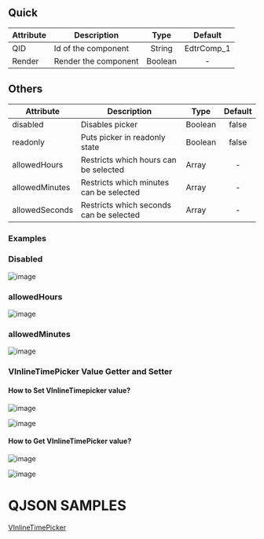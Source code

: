 ## Quick

| Attribute | Description          |  Type   |  Default   |
| --------- | -------------------- | :-----: | :--------: |
| QID       | Id of the component  | String  | EdtrComp_1 |
| Render    | Render the component | Boolean |     -      |

## Others

| Attribute      | Description                             | Type    | Default |
| -------------- | --------------------------------------- | ------- | :-----: |
| disabled       | Disables picker                         | Boolean |  false  |
| readonly       | Puts picker in readonly state           | Boolean |  false  |
| allowedHours   | Restricts which hours can be selected   | Array   |    -    |
| allowedMinutes | Restricts which minutes can be selected | Array   |    -    |
| allowedSeconds | Restricts which seconds can be selected | Array   |    -    |



### Examples

### Disabled

![image](https://cdn.softtech.com.tr/ngsp-quick/nemo/dev/mdImages/VInlineTimePicker/vinlinetimepicker-1.png)



### allowedHours

![image](https://cdn.softtech.com.tr/ngsp-quick/nemo/dev/mdImages/VInlineTimePicker/vinlinetimepicker-2.png)



### allowedMinutes

![image](https://cdn.softtech.com.tr/ngsp-quick/nemo/dev/mdImages/VInlineTimePicker/vinlinetimepicker-3.png)



### VInlineTimePicker Value Getter and Setter


#### How to Set VInlineTimepicker value?


![image](https://cdn.softtech.com.tr/ngsp-quick/nemo/dev/mdImages/VInlineTimePicker/vinlinetimepicker-4.png)


![image](https://cdn.softtech.com.tr/ngsp-quick/nemo/dev/mdImages/VInlineTimePicker/vinlinetimepicker-5.png)


#### How to Get VInlineTimePicker value?


![image](https://cdn.softtech.com.tr/ngsp-quick/nemo/dev/mdImages/VInlineTimePicker/vinlinetimepicker-6.png)


![image](https://cdn.softtech.com.tr/ngsp-quick/nemo/dev/mdImages/VInlineTimePicker/vinlinetimepicker-7.png)



# QJSON SAMPLES

<a href="https://studio.onplateau.com/quick/?q=/quick/qjsons/VInlineTimePicker.qjson"  target="_blank">VInlineTimePicker</a>